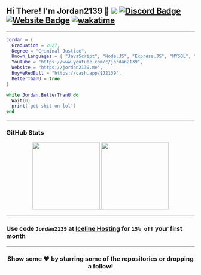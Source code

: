 ## Hi There! I'm Jordan2139 👋 ![](https://komarev.com/ghpvc/?username=jordan2139&label=Views&color=ff69b4&style=flat) [![Discord Badge](https://img.shields.io/badge/-Discord-9B9B9B?style=flat&logo=Discord&logoColor=white&color=ff69b4)](https://jordan2139.me/discord) [![Website Badge](https://img.shields.io/badge/Website-9B9B9B?style=flat&logo=google-chrome&logoColor=white&color=ff69b4)](https://jordan2139.me/) [![wakatime](https://wakatime.com/badge/user/b3e6a159-032c-440b-9f92-bd8665061cc6.svg)](https://wakatime.com/@b3e6a159-032c-440b-9f92-bd8665061cc6)
---
```lua
Jordan = {
  Graduation = 2027,
  Degree = "Criminal Justice",
  Known_Languages = { "JavaScript", "Node.JS", "Express.JS", "MYSQL", "Lua", "C#", "HTML/CSS", "PHP", "Java", "Python" },
  YouTube = "https://www.youtube.com/c/jordan2139",
  Website = "https://jordan2139.me",
  BuyMeRedBull = "https://cash.app/$J2139",
  BetterThanU = true
}

while Jordan.BetterThanU do
  Wait(0)
  print('get shit on lol')
end
```

---

### GitHub Stats
<p align="center">
<a href="https://github.com/jordan2139">
  <img height="180em" src="https://github-readme-stats.vercel.app/api?username=jordan2139&show_icons=true&title_color=5865F2&icon_color=5865F2&text_color=FFFFFF&bg_color=171B23&include_all_commits=true&count_private=true"/>
  <img height="180em" src="https://github-readme-stats.vercel.app/api/top-langs/?username=jordan2139&layout=compact&langs_count=8&title_color=5865F2&icon_color=5865F2&text_color=FFFFFF&bg_color=171B23"/>
</a>
</p>

---

### Use code `Jordan2139` at [Iceline Hosting](https://iceline.host/jordan2139) for `15% off` your first month

---

<h3 align=center>Show some ❤️ by starring some of the repositories or dropping a follow!</h3>
